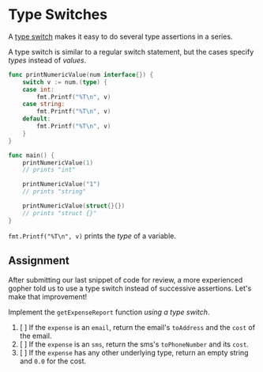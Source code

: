 # Type Switches

A [type switch](https://go.dev/tour/methods/16) makes it easy to do several type assertions in a series.

A type switch is similar to a regular switch statement, but the cases specify _types_ instead of _values_.

```go
func printNumericValue(num interface{}) {
	switch v := num.(type) {
	case int:
		fmt.Printf("%T\n", v)
	case string:
		fmt.Printf("%T\n", v)
	default:
		fmt.Printf("%T\n", v)
	}
}

func main() {
	printNumericValue(1)
	// prints "int"

	printNumericValue("1")
	// prints "string"

	printNumericValue(struct{}{})
	// prints "struct {}"
}
```

`fmt.Printf("%T\n", v)` prints the _type_ of a variable.

## Assignment

After submitting our last snippet of code for review, a more experienced gopher told us to use a type switch instead of successive assertions. Let's make that improvement!

Implement the `getExpenseReport` function _using a type switch_.

1. [ ] If the `expense` is an `email`, return the email's `toAddress` and the `cost` of the email.
2. [ ] If the `expense` is an `sms`, return the sms's `toPhoneNumber` and its `cost`.
3. [ ] If the `expense` has any other underlying type, return an empty string and `0.0` for the cost.

